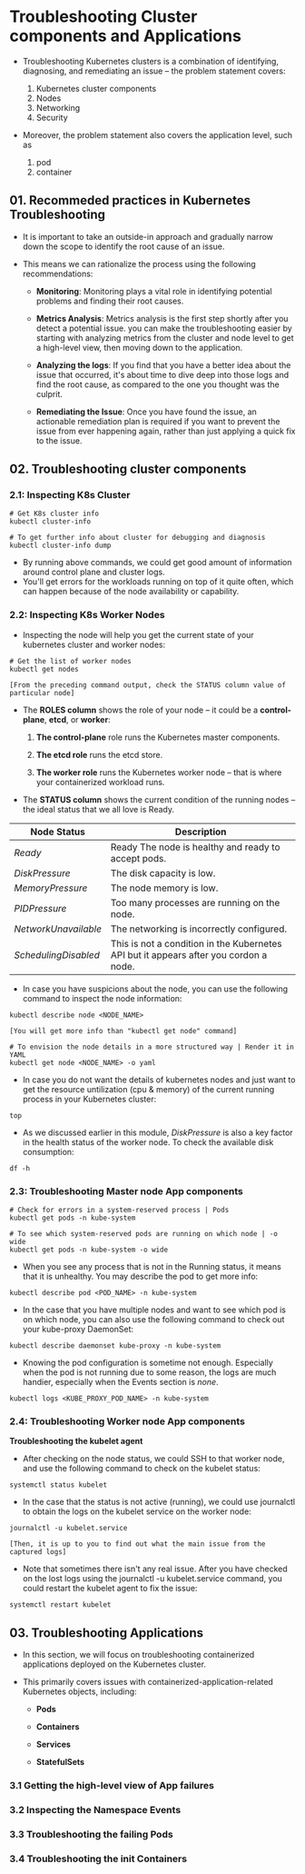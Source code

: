 # Troubleshooting Cluster components and Applications

- Troubleshooting Kubernetes clusters is a combination of identifying, diagnosing, and remediating an issue – the problem statement covers:

  1. Kubernetes cluster components
  2. Nodes
  3. Networking
  4. Security

- Moreover, the problem statement also covers the application level, such as
  1. pod
  2. container

## 01. Recommeded practices in Kubernetes Troubleshooting

- It is important to take an outside-in approach and gradually narrow down the scope to identify the root cause of an issue.

- This means we can rationalize the process using the following recommendations:

  - **Monitoring**: Monitoring plays a vital role in identifying potential problems and finding their root causes.

  - **Metrics Analysis**: Metrics analysis is the first step shortly after you detect a potential issue. you can make the troubleshooting easier by starting with analyzing metrics from the cluster and node level to get a high-level view, then moving down to the application.
  - **Analyzing the logs**: If you find that you have a better idea about the issue that occurred, it's about time to dive deep into those logs and find the root cause, as compared to the one you thought was the culprit.
  - **Remediating the Issue**: Once you have found the issue, an actionable remediation plan is required if you want to prevent the issue from ever happening again, rather than just applying a quick fix to the issue.

## 02. Troubleshooting cluster components

### 2.1: Inspecting K8s Cluster

```
# Get K8s cluster info
kubectl cluster-info

# To get further info about cluster for debugging and diagnosis
kubectl cluster-info dump
```

- By running above commands, we could get good amount of information around control plane and cluster logs.
- You'll get errors for the workloads running on top of it quite often, which can happen because of the node availability or capability.

### 2.2: Inspecting K8s Worker Nodes

- Inspecting the node will help you get the current state of your kubernetes cluster and worker nodes:

```
# Get the list of worker nodes
kubectl get nodes

[From the preceding command output, check the STATUS column value of particular node]
```

- The **ROLES column** shows the role of your node – it could be a **control-plane**, **etcd**, or **worker**:

  1. **The control-plane** role runs the Kubernetes master components.
  2. **The etcd role** runs the etcd store.

  3. **The worker role** runs the Kubernetes worker node – that is where your containerized workload runs.

- The **STATUS column** shows the current condition of the running nodes – the ideal status that we all
  love is Ready.

| Node Status          | Description                                                                           |
| -------------------- | ------------------------------------------------------------------------------------- |
| _Ready_              | Ready The node is healthy and ready to accept pods.                                   |
| _DiskPressure_       | The disk capacity is low.                                                             |
| _MemoryPressure_     | The node memory is low.                                                               |
| _PIDPressure_        | Too many processes are running on the node.                                           |
| _NetworkUnavailable_ | The networking is incorrectly configured.                                             |
| _SchedulingDisabled_ | This is not a condition in the Kubernetes API but it appears after you cordon a node. |

- In case you have suspicions about the node, you can use the following command to inspect the node information:

```
kubectl describe node <NODE_NAME>

[You will get more info than "kubectl get node" command]

# To envision the node details in a more structured way | Render it in YAML
kubectl get node <NODE_NAME> -o yaml
```

- In case you do not want the details of kubernetes nodes and just want to get the resource untilization (cpu & memory) of the current running process in your Kubernetes cluster:

```
top
```

- As we discussed earlier in this module, _DiskPressure_ is also a key factor in the health status of the worker node. To check the available disk consumption:

```
df -h
```

### 2.3: Troubleshooting Master node App components

```
# Check for errors in a system-reserved process | Pods
kubectl get pods -n kube-system

# To see which system-reserved pods are running on which node | -o wide
kubectl get pods -n kube-system -o wide
```

- When you see any process that is not in the Running status, it means that it is unhealthy. You may describe the pod to get more info:

```
kubectl describe pod <POD_NAME> -n kube-system
```

- In the case that you have multiple nodes and want to see which pod is on which node, you can also use the following command to check out your kube-proxy DaemonSet:

```
kubectl describe daemonset kube-proxy -n kube-system
```

- Knowing the pod configuration is sometime not enough. Especially when the pod is not running due to some reason, the logs are much handier, especially when the Events section is _none_.

```
kubectl logs <KUBE_PROXY_POD_NAME> -n kube-system
```

### 2.4: Troubleshooting Worker node App components

**Troubleshooting the kubelet agent**

- After checking on the node status, we could SSH to that worker node, and use the following command to check on the kubelet status:

```
systemctl status kubelet
```

- In the case that the status is not active (running), we could use journalctl to obtain the logs on the kubelet service on the worker node:

```
journalctl -u kubelet.service

[Then, it is up to you to find out what the main issue from the captured logs]
```

- Note that sometimes there isn't any real issue. After you have checked on the lost logs using the journalctl -u kubelet.service command, you could restart the kubelet agent to fix the issue:

```
systemctl restart kubelet
```

## 03. Troubleshooting Applications

- In this section, we will focus on troubleshooting containerized applications deployed on the Kubernetes cluster.
- This primarily covers issues with containerized-application-related Kubernetes objects, including:

  - **Pods**

  - **Containers**
  - **Services**
  - **StatefulSets**

### 3.1 Getting the high-level view of App failures

### 3.2 Inspecting the Namespace Events

### 3.3 Troubleshooting the failing Pods

### 3.4 Troubleshooting the init Containers
